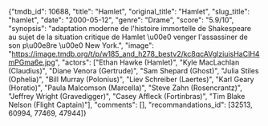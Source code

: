 {"tmdb_id": 10688, "title": "Hamlet", "original_title": "Hamlet", "slug_title": "hamlet", "date": "2000-05-12", "genre": "Drame", "score": "5.9/10", "synopsis": "adaptation moderne de l'histoire immortelle de Shakespeare au sujet de la situation critique de Hamlet \u00e0 venger l'assassiner de son p\u00e8re \u00e0 New York.", "image": "https://image.tmdb.org/t/p/w185_and_h278_bestv2/kc8qcAVglziuisHaCIH4mPGma6e.jpg", "actors": ["Ethan Hawke (Hamlet)", "Kyle MacLachlan (Claudius)", "Diane Venora (Gertrude)", "Sam Shepard (Ghost)", "Julia Stiles (Ophelia)", "Bill Murray (Polonius)", "Liev Schreiber (Laertes)", "Karl Geary (Horatio)", "Paula Malcomson (Marcella)", "Steve Zahn (Rosencrantz)", "Jeffrey Wright (Gravedigger)", "Casey Affleck (Fortinbras)", "Tim Blake Nelson (Flight Captain)"], "comments": [], "recommandations_id": [32513, 60994, 77469, 47944]}